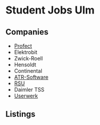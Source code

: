 # Student Jobs Ulm

## Companies
* [Profect](https://profect.de)
* Elektrobit
* Zwick-Roell
* Hensoldt
* Continental
* [ATR-Software](https://www.atr-software.de/)
* [RSU](https://www.rsu.de/)
* Daimler TSS
* [Userwerk](https://www.userwerk.com/)

## Listings

